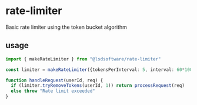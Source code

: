 # rate-limiter
Basic rate limiter using the token bucket algorithm

## usage
```typescript
import { makeRateLimiter } from "@lsdsoftware/rate-limiter"

const limiter = makeRateLimiter({tokensPerInterval: 5, interval: 60*1000})

function handleRequest(userId, req) {
  if (limiter.tryRemoveTokens(userId, 1)) return processRequest(req)
  else throw "Rate limit exceeded"
}
```
